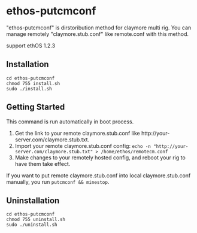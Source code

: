 # ethos-putcmconf
"ethos-putcmconf" is dirstoribution method for claymore multi rig. You can manage remotely "claymore.stub.conf" like remote.conf with this method.

support ethOS 1.2.3

Installation
--

    cd ethos-putcmconf
	chmod 755 install.sh
    sudo ./install.sh


Getting Started
--
This command is run automatically in boot process.
1. Get the link to your remote claymore.stub.conf like http&#58;//your-server.com/claymore.stub.txt.
1. Import your remote claymore.stub.conf config: `echo -n "http://your-server.com/claymore.stub.txt" > /home/ethos/remotecm.conf`
1. Make changes to your remotely hosted config, and reboot your rig to have them take effect.

If you want to put remote claymore.stub.conf into local claymore.stub.conf manually, you run `putcmconf && minestop`.

Uninstallation
--

    cd ethos-putcmconf
	chmod 755 uninstall.sh
    sudo ./uninstall.sh


